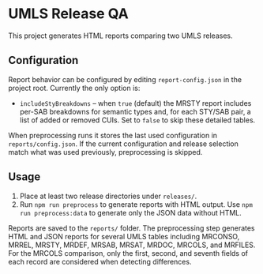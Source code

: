 # UMLS Release QA

This project generates HTML reports comparing two UMLS releases.

## Configuration

Report behavior can be configured by editing `report-config.json` in the project
root. Currently the only option is:

- `includeStyBreakdowns` – when `true` (default) the MRSTY report includes
  per-SAB breakdowns for semantic types and, for each STY/SAB pair, a list of
  added or removed CUIs. Set to `false` to skip these detailed tables.

When preprocessing runs it stores the last used configuration in
`reports/config.json`. If the current configuration and release selection match
what was used previously, preprocessing is skipped.

## Usage

1. Place at least two release directories under `releases/`.
2. Run `npm run preprocess` to generate reports with HTML output.
   Use `npm run preprocess:data` to generate only the JSON data without HTML.

Reports are saved to the `reports/` folder. The preprocessing step generates
HTML and JSON reports for several UMLS tables including MRCONSO, MRREL, MRSTY,
MRDEF, MRSAB, MRSAT, MRDOC, MRCOLS, and MRFILES.
For the MRCOLS comparison, only the first, second, and seventh fields of each
record are considered when detecting differences.
